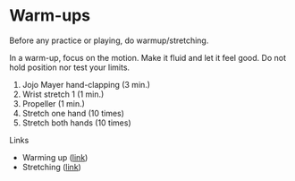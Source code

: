 # Warm-ups

Before any practice or playing, do warmup/stretching. 

In a warm-up, focus on the motion. Make it fluid and let it feel good. Do not hold position nor test your limits.

1. Jojo Mayer hand-clapping (3 min.)
2. Wrist stretch 1 (1 min.)
3. Propeller (1 min.)
4. Stretch one hand (10 times)
5. Stretch both hands (10 times)

Links

- Warming up ([link](http://www.drummercafe.com/education/lessons/stretching-and-warming-up-the-body.html))
- Stretching ([link](http://puppetista.org/drums/stretch.html))
